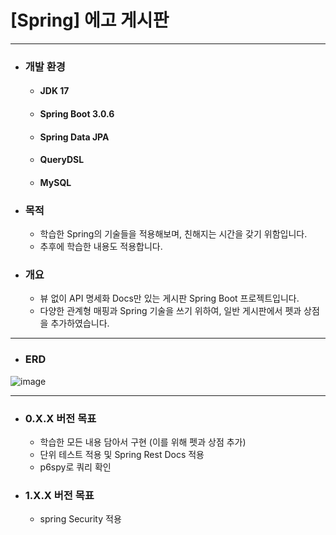 # [Spring] 에고 게시판

--- 

- ### 개발 환경
    - #### JDK 17
    - #### Spring Boot 3.0.6
    - #### Spring Data JPA
    - #### QueryDSL
    - #### MySQL

- ### 목적
    - 학습한 Spring의 기술들을 적용해보며, 친해지는 시간을 갖기 위함입니다.
    - 추후에 학습한 내용도 적용합니다.

- ### 개요
    - 뷰 없이 API 명세화 Docs만 있는 게시판 Spring Boot 프로젝트입니다.
    - 다양한 관계형 매핑과 Spring 기술을 쓰기 위하여, 일반 게시판에서 펫과 상점을 추가하였습니다.

---

- ### ERD
![image](https://github.com/kawkmin/Ego-Board/assets/86940335/a17a4fd2-0759-4739-b7ba-37031b25e8af)

---

- ### 0.X.X 버전 목표
    - 학습한 모든 내용 담아서 구현 (이를 위해 펫과 상점 추가)
    - 단위 테스트 적용 및 Spring Rest Docs 적용
    - p6spy로 쿼리 확인

- ### 1.X.X 버전 목표
    - spring Security 적용
